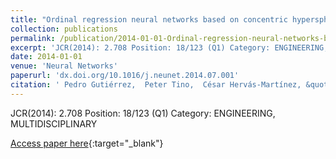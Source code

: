 ```yaml
---
title: "Ordinal regression neural networks based on concentric hyperspheres"
collection: publications
permalink: /publication/2014-01-01-Ordinal-regression-neural-networks-based-on-concentric-hyperspheres
excerpt: 'JCR(2014): 2.708 Position: 18/123 (Q1) Category: ENGINEERING, MULTIDISCIPLINARY'
date: 2014-01-01
venue: 'Neural Networks'
paperurl: 'dx.doi.org/10.1016/j.neunet.2014.07.001'
citation: ' Pedro Gutiérrez,  Peter Tino,  César Hervás-Martínez, &quot;Ordinal regression neural networks based on concentric hyperspheres.&quot; Neural Networks, 2014.'
---
```

JCR(2014): 2.708 Position: 18/123 (Q1) Category: ENGINEERING, MULTIDISCIPLINARY

[Access paper here](dx.doi.org/10.1016/j.neunet.2014.07.001){:target="_blank"}
